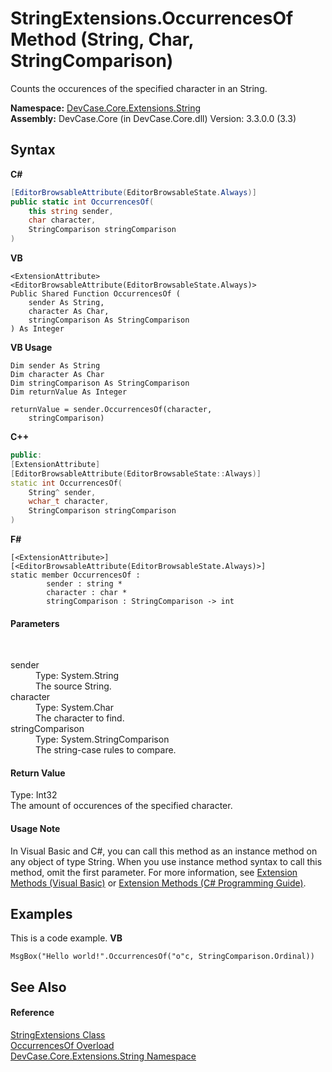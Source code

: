 # StringExtensions.OccurrencesOf Method (String, Char, StringComparison)
 

Counts the occurences of the specified character in an String.

**Namespace:**&nbsp;<a href="N_DevCase_Core_Extensions_String">DevCase.Core.Extensions.String</a><br />**Assembly:**&nbsp;DevCase.Core (in DevCase.Core.dll) Version: 3.3.0.0 (3.3)

## Syntax

**C#**<br />
``` C#
[EditorBrowsableAttribute(EditorBrowsableState.Always)]
public static int OccurrencesOf(
	this string sender,
	char character,
	StringComparison stringComparison
)
```

**VB**<br />
``` VB
<ExtensionAttribute>
<EditorBrowsableAttribute(EditorBrowsableState.Always)>
Public Shared Function OccurrencesOf ( 
	sender As String,
	character As Char,
	stringComparison As StringComparison
) As Integer
```

**VB Usage**<br />
``` VB Usage
Dim sender As String
Dim character As Char
Dim stringComparison As StringComparison
Dim returnValue As Integer

returnValue = sender.OccurrencesOf(character, 
	stringComparison)
```

**C++**<br />
``` C++
public:
[ExtensionAttribute]
[EditorBrowsableAttribute(EditorBrowsableState::Always)]
static int OccurrencesOf(
	String^ sender, 
	wchar_t character, 
	StringComparison stringComparison
)
```

**F#**<br />
``` F#
[<ExtensionAttribute>]
[<EditorBrowsableAttribute(EditorBrowsableState.Always)>]
static member OccurrencesOf : 
        sender : string * 
        character : char * 
        stringComparison : StringComparison -> int 

```


#### Parameters
&nbsp;<dl><dt>sender</dt><dd>Type: System.String<br />The source String.</dd><dt>character</dt><dd>Type: System.Char<br />The character to find.</dd><dt>stringComparison</dt><dd>Type: System.StringComparison<br />The string-case rules to compare.</dd></dl>

#### Return Value
Type: Int32<br />The amount of occurences of the specified character.

#### Usage Note
In Visual Basic and C#, you can call this method as an instance method on any object of type String. When you use instance method syntax to call this method, omit the first parameter. For more information, see <a href="https://docs.microsoft.com/dotnet/visual-basic/programming-guide/language-features/procedures/extension-methods">Extension Methods (Visual Basic)</a> or <a href="https://docs.microsoft.com/dotnet/csharp/programming-guide/classes-and-structs/extension-methods">Extension Methods (C# Programming Guide)</a>.

## Examples
This is a code example. 
**VB**<br />
``` VB
MsgBox("Hello world!".OccurrencesOf("o"c, StringComparison.Ordinal))
```


## See Also


#### Reference
<a href="T_DevCase_Core_Extensions_String_StringExtensions">StringExtensions Class</a><br /><a href="Overload_DevCase_Core_Extensions_String_StringExtensions_OccurrencesOf">OccurrencesOf Overload</a><br /><a href="N_DevCase_Core_Extensions_String">DevCase.Core.Extensions.String Namespace</a><br />
